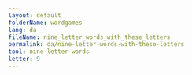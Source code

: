 ```yaml
---
layout: default
folderName: wordgames
lang: da
fileName: nine_letter_words_with_these_letters
permalink: da/nine-letter-words-with-these-letters
tool: nine-letter-words
letter: 9
---
```

